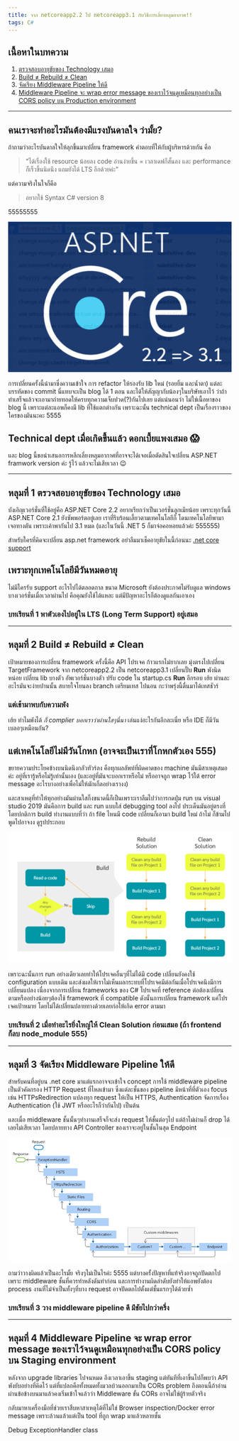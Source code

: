 ```yaml
---
title: จาก netcoreapp2.2 ไป netcoreapp3.1 กับวิธีการเลี่ยงหลุมอากาศ!!
tags: C#
---
```


## เนื้อหาในบทความ

1. [ตรวจสอบอายุขัยของ Technology เสมอ](#expiration-date)
2. [Build ≠ Rebuild ≠ Clean](#build-rebuild-clean)
3. [จัดเรียง Middleware Pipeline ให้ดี](#middleware-pipeline)
4. [Middleware Pipeline จะ wrap error message ของเราไว้จนดูเหมือนทุกอย่างเป็น CORS policy บน Production environment](#cors-suspect)

---

## คนเราจะทำอะไรมันต้องมีแรงบันดาลใจ ว่ามั้ย?

ถ้าถามว่าอะไรบันดาลใจให้ลุกขึ้นมาเปลี่ยน framework คำตอบที่ให้กับผู้บริหารด้วยกัน คือ 

> "ได้เรื่องใช้ resource น้อยลง code อ่านง่ายขึ้น = เวลาเดฟก็สั้นลง และ performance ก็เร็วขึ้นนิดนึง แถมยังได้ LTS อีกด้วยค่ะ"

แต่ความจริงในใจก็คือ 

> อยากใช้ Syntax C# version 8

55555555

![netcoreapp2.2 to 3.1](c-sharp-change-framework/change-netcoreapp.png)

การเปลี่ยนครั้งนี้นำมาซึ่งความเข้าใจ การ refactor ให้รองรับ lib ใหม่ (รอยยิ้ม และน้ำตา) แต่ละบรรทัดของ commit นี่แทบจะเป็น blog ได้ 1 ตอน และได้ให้สัญญากับน้องๆในบริษัทเอาไว้ ว่าถ้าทำเสร็จแล้วจะเอามาถ่ายทอดให้ครบทุกความเจ็บปวด(?)กันไปเลย แต่แน่นอนว่า ไม่ใช่เนื้อหาของ blog นี้ เพราะแต่ละแอพก็คงมี lib ที่ใช้แตกต่างกัน เพราะฉะนั้น technical dept เป็นเรื่องราวของใครของมันนะคะ 5555

## Technical dept เมื่อเกิดขึ้นแล้ว ดอกเบี้ยแพงเสมอ :scream:

และ blog นี้ขอนำเสนอการหลีกเลี่ยงหลุมอากาศที่อาจจะได้เจอเมื่อตัดสินใจเปลี่ยน ASP.NET framwork version ค่ะ รู้ไว้ แล้วจะไม่เสียเวลา :wink:

---

## <a name="expiration-date">หลุมที่ 1 ตรวจสอบอายุขัยของ Technology เสมอ</a>

บังเอิญเวอร์ชั่นที่ใช้อยู่คือ ASP.NET Core 2.2 อยากเรียกว่าเป็นเวอร์ชั่นลูกเมียน้อย เพราะทุกวันนี้ ASP.NET Core 2.1 ยังซัพพอร์ตอยู่เลย เราที่รีบร้อนเลี้ยวตามเทคโนโลยีก็ โดนเทคโนโลยีพามาเจอทางตัน เพราะเค้าพากันไป 3.1 หมด (และในวันนี้ .NET 5 ก็มาจ่อคอหอยแล้วค่ะ 555555)

สำหรับใครที่คิดจะเปลี่ยน asp.net framework อย่าลืมมาเช็คอายุขัยในนี้ก่อนนะ [.net core support](https://dotnet.microsoft.com/download/dotnet-core)

## เพราะทุกเทคโนโลยีมีวันหมดอายุ

ไม่มีใครรับ support อะไรไปได้ตลอดกาล ขนาด Microsoft ยังต้องประกาศไม่รับดูแล windows บางเวอร์ชั่นเมื่อเวลาผ่านไป คือคุณยังใช้ได้แหละ แต่มีปัญหาอะไรก็ต้องดูแลกันเอาเอง

### **บทเรียนที่ 1 พาตัวเองไปอยู่ใน LTS (Long Term Support) อยู่เสมอ**

---

## <a name="build-rebuild-clean">หลุมที่ 2 Build ≠ Rebuild ≠ Clean</a>

เป้าหมายของการเปลี่ยน framework ครั้งนี้คือ API โปรเจค ก้าวแรกไม่ยากเลย มุ่งตรงไปเปลี่ยน TargetFramework จาก netcoreapp2.2 เป็น netcoreapp3.1 เปลี่ยนปั๊บ **Run** พังนิดหน่อย เปลี่ยน lib บางตัว อัพเวอร์ชั่นบางตัว ปรับ code ใน startup.cs **Run** อีกรอบ เฮ้ย ผ่านละ อะไรมันจะง่ายปานนั้น สบายใจโยนลง branch เตรียมเทส ไปนอน กะว่าพรุ่งนี้ตื่นมาได้เทสชัวร์

### แต่เช้ามาพบกับความพัง

เฮ้ย ทำไมพังได้ *ก็ complier บอกเราว่าผ่านใสๆนี่นา* เล่นแง่อะไรกันอีกละเนี่ย หรือ IDE ก็มีวันเบลอๆเหมือนกัน?

## แต่เทคโนโลยีไม่มีวันโกหก (อาจจะเป็นเราที่โกหกตัวเอง 555)

ขยายความประโยคข้างบนนิดนึงกลัวทัวร์ลง คือทุกผลลัพท์ที่ผิดคาดของ machine มันมีสาเหตุเสมอค่ะ อยู่ที่เรารู้หรือไม่รู้เท่านั้นเอง (และอยู่ที่มันจะบอกเราหรือไม่ หรืออาจถูก wrap ไว้ใต้ error message อะไรบางอย่างเพื่อไม่ให้มักเกิ้ลอย่างเรางง)

และสาเหตุที่ทำให้ทุกอย่างมันผ่านใสกิ๊งขนาดนี้ก็เป็นเพราะเราลืมไปว่าการกดปุ่ม run บน visual studio 2019 มันคือการ build และ run แบบใส่ debugging tool ลงไป ประเด็นมันอยู่ตรงที่ โดยปกติการ build ทำงานแบบที่ว่า ถ้า file ไหนมี code เปลี่ยนก็เอามา build ใหม่ ถ้าไม่ ก็ข้ามไป พูดไปอาจงง ดูรูปประกอบ

![build-rebuild-clean](c-sharp-change-framework/build-rebuild-clean.png)

เพราะฉะนั้นการ run อย่างเดียวเลยทำให้โปรเจคอื่นๆที่ไม่ได้มี code เปลี่ยนยังคงใช้ configuration แบบเดิม และส่งผลให้เราไม่เห็นผลกระทบที่โปรเจคมีต่อกันเมื่อโปรเจคนึงมีการเปลี่ยนแปลง เนื่องจากการเปลี่ยน frameworks ของ C# โปรเจคที่ reference ต่อต้องเปลี่ยนตามหรืออย่างน้อยๆต้องใช้ framework ที่ compatible ดังนั้นการเปลี่ยน framework แค่โปรเจคเป้าหมาย โดยไม่ได้เปลี่ยนปลายทางด้วยเลยก่อให้เกิด error ตามมา

### **บทเรียนที่ 2 เมื่อทำอะไรยิ่งใหญ่ให้ Clean Solution ก่อนเสมอ (ถ้า frontend ก็ลบ node_module 555)**

---

## <a name="middleware-pipeline">หลุมที่ 3 จัดเรียง Middleware Pipeline ให้ดี</a>

สำหรับคนที่อยู่บน .net core มาแต่แรกอาจจะเข้าใจ concept การใช้ middleware pipeline เป็นตัวคัดกรอง HTTP Request ที่ไหลเข้ามา ซึ่งแต่ละชั้นของ pipeline มีหน้าที่ที่ตัวเอง focus เช่น HTTPsRedirection แปลงทุก request ให้เป็น HTTPS, Authentication จัดการเรื่อง Authentication (ใช้ JWT หรืออะไรก็ว่ากันไป) เป็นต้น

และเมื่อ middleware ชั้นนั้นๆทำงานเสร็จก็จะส่ง request ให้ชั้นต่อๆไป แต่ถ้าไม่ผ่านก็ drop ได้เลยไม่เสียเวลา โดยปลายทาง API Controller ของเราจะอยู่ในชั้นในสุด Endpoint

![middleware pipeline](c-sharp-change-framework/ASP-NET-Core-Middleware-Microsoft-Docs.png)

ถามว่าวางผิดแล้วเป็นอะไรมั้ย จริงๆไม่เป็นไรค่ะ 5555 แต่บางครั้งปัญหาที่แท้จริงอาจถูกปัดตกไปเพราะ middleware ชั้นที่ควรทำหลังดันทำก่อน และการทำงานผิดลำดับยังทำให้แอพยังต้อง process งานที่ไม่จำเป็นทั้งๆที่บาง request อาจปัดตกไปตั้งแต่ชั้นแรกๆได้ด้วยซ้ำ

### **บทเรียนที่ 3 วาง middleware pipeline ดี มีชัยไปกว่าครึ่ง**

---

## <a name="cors-suspect">หลุมที่ 4 Middleware Pipeline จะ wrap error message ของเราไว้จนดูเหมือนทุกอย่างเป็น CORS policy บน Staging environment</a>

หลังจาก upgrade libraries ไปจนหมด ถึงเวลาเอาขึ้น staging แต่ทันทีที่เอาขึ้นไปก็พบว่า API พังยับอย่างที่คิดไว้ แต่ที่แปลกคือทั้งหมดทั้งมวลบ้วนออกมาเป็น CORs problem ถึงตอนนี้ถ้าอ่านผ่านข้อข้างบนมาแล้วคงเริ่มเข้าใจแล้วว่า Middleware ขั้น CORs อาจไม่ใช่ผู้ร้ายตัวจริง

กลับมาหาเครื่องมือที่ช่วยเราสืบหาสาเหตุได้ที่ไม่ใช่ Browser inspection/Docker error message เพราะล้วนแล้วแต่เป็น tool ที่ถูก wrap มาแล้วหลายชั้น

Debug ExceptionHandler class

